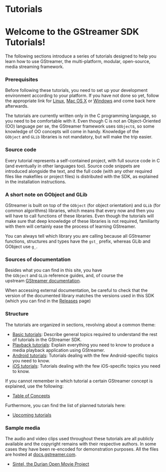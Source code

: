 #  Tutorials 

# Welcome to the GStreamer SDK Tutorials\!

The following sections introduce a series of tutorials designed to help
you learn how to use GStreamer, the multi-platform, modular,
open-source, media streaming framework.

### Prerequisites

Before following these tutorials, you need to set up your development
environment according to your platform. If you have not done so yet,
follow the appropriate link
for [Linux](Installing%2Bon%2BLinux.html), [Mac OS
X](Installing%2Bon%2BMac%2BOS%2BX.html) or [Windows](Installing%2Bon%2BWindows.html) and
come back here afterwards.

The tutorials are currently written only in the C programming language,
so you need to be comfortable with it. Even though C is not an
Object-Oriented (OO) language per se, the GStreamer framework uses
`GObject`s, so some knowledge of OO concepts will come in handy.
Knowledge of the `GObject` and `GLib` libraries is not mandatory, but
will make the trip easier.

### Source code

Every tutorial represents a self-contained project, with full source
code in C (and eventually in other languages too). Source code snippets
are introduced alongside the text, and the full code (with any other
required files like makefiles or project files) is distributed with the
SDK, as explained in the installation instructions.

### A short note on GObject and GLib

GStreamer is built on top of the `GObject` (for object orientation) and
`GLib` (for common algorithms) libraries, which means that every now and
then you will have to call functions of these libraries. Even though the
tutorials will make sure that deep knowledge of these libraries is not
required, familiarity with them will certainly ease the process of
learning GStreamer.

You can always tell which library you are calling because all GStreamer
functions, structures and types have the `gst_` prefix, whereas GLib and
GObject use `g_`.

### Sources of documentation

Besides what you can find in this site, you have
the `GObject` and `GLib` reference guides, and, of course the
upstream [GStreamer
documentation](http://gstreamer.freedesktop.org/documentation/).

When accessing external documentation, be careful to check that the
version of the documented library matches the versions used in this SDK
(which you can find in the [Releases](Releases.html) page)

### Structure

The tutorials are organized in sections, revolving about a common theme:

  - [Basic tutorials](Basic%2Btutorials.html): Describe general topics
    required to understand the rest of tutorials in the GStreamer SDK.
  - [Playback tutorials](Playback%2Btutorials.html): Explain everything
    you need to know to produce a media playback application using
    GStreamer.
  - [Android tutorials](Android%2Btutorials.html): Tutorials dealing
    with the few Android-specific topics you need to know.
  - [iOS tutorials](iOS%2Btutorials.html): Tutorials dealing with the
    few iOS-specific topics you need to know.

If you cannot remember in which tutorial a certain GStreamer concept is
explained, use the following:

  - [Table of Concepts](Table%2Bof%2BConcepts.html)

Furthermore, you can find the list of planned tutorials here:

  - [Upcoming tutorials](Upcoming%2Btutorials.html)

### Sample media

The audio and video clips used throughout these tutorials are all
publicly available and the copyright remains with their respective
authors. In some cases they have been re-encoded for demonstration
purposes. All the files are hosted
at [docs.gstreamer.com](http://docs.gstreamer.com).

  - [Sintel, the Durian Open Movie Project](http://www.sintel.org/)